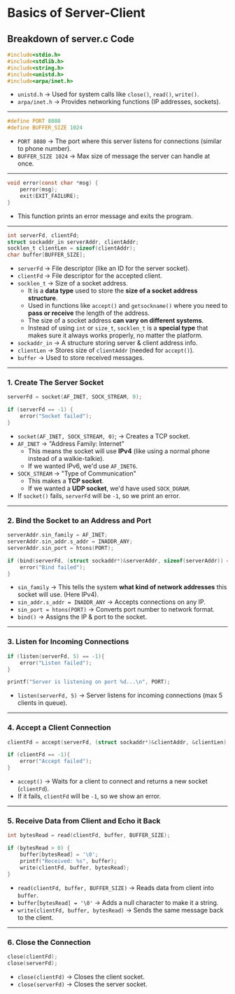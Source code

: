 # Basics of Server-Client

## Breakdown of server.c Code

```C
#include<stdio.h>
#include<stdlib.h>
#include<string.h>
#include<unistd.h>
#include<arpa/inet.h>
```

- `unistd.h` → Used for system calls like `close()`, `read()`, `write()`.
- `arpa/inet.h` → Provides networking functions (IP addresses, sockets).

***

```C
#define PORT 8080
#define BUFFER_SIZE 1024
```

- `PORT 8080` → The port where this server listens for connections (similar to phone number).
- `BUFFER_SIZE 1024` → Max size of message the server can handle at once.

***

```C
void error(const char *msg) {
    perror(msg);
    exit(EXIT_FAILURE);
}
```

- This function prints an error message and exits the program.

***

```C
int serverFd, clientFd;
struct sockaddr_in serverAddr, clientAddr;
socklen_t clientLen = sizeof(clientAddr);
char buffer[BUFFER_SIZE];
```

- `serverFd` → File descriptor (like an ID for the server socket).
- `clientFd` → File descriptor for the accepted client.
- `socklen_t` → Size of a socket address.
    - It is a **data type** used to store the **size of a socket address structure**.
    - Used in functions like `accept()` and `getsockname()` where you need to **pass or receive** the length of the address.
    - The size of a socket address **can vary on different systems**.
    - Instead of using `int` or `size_t`, `socklen_t` is a **special type** that makes sure it always works properly, no matter the platform.
- `sockaddr_in` → A structure storing server & client address info.
- `clientLen` → Stores size of `clientAddr` (needed for `accept()`).
- `buffer` → Used to store received messages.

***

### 1. Create The Server Socket

```C
serverFd = socket(AF_INET, SOCK_STREAM, 0);

if (serverFd == -1) {
    error("Socket failed");
}
```

- `socket(AF_INET, SOCK_STREAM, 0)`; → Creates a TCP socket.
- `AF_INET` → "Address Family: Internet"
    - This means the socket will use **IPv4** (like using a normal phone instead of a walkie-talkie).
    - If we wanted IPv6, we'd use `AF_INET6`.
- `SOCK_STREAM` → "Type of Communication"
    - This makes a **TCP socket**.
    - If we wanted a **UDP socket**, we'd have used `SOCK_DGRAM`.
- If `socket()` fails, `serverFd` will be `-1`, so we print an error.

***

### 2. Bind the Socket to an Address and Port

```C
serverAddr.sin_family = AF_INET;
serverAddr.sin_addr.s_addr = INADDR_ANY;
serverAddr.sin_port = htons(PORT);

if (bind(serverFd, (struct sockaddr*)&serverAddr, sizeof(serverAddr)) == -1){
    error("Bind failed");
}
```

- `sin_family` → This tells the system **what kind of network addresses** this socket will use. (Here IPv4).
- `sin_addr.s_addr = INADDR_ANY` → Accepts connections on any IP.
- `sin_port = htons(PORT)` → Converts port number to network format.
- `bind()` → Assigns the IP & port to the socket.

***

### 3. Listen for Incoming Connections

```C
if (listen(serverFd, 5) == -1){
    error("Listen failed");
}

printf("Server is listening on port %d...\n", PORT);
```

- `listen(serverFd, 5)` → Server listens for incoming connections (max 5 clients in queue).

***

### 4. Accept a Client Connection

```C
clientFd = accept(serverFd, (struct sockaddr*)&clientAddr, &clientLen);

if (clientFd == -1){
    error("Accept failed");
}
```

- `accept()` → Waits for a client to connect and returns a new socket (`clientFd`).
- If it fails, `clientFd` will be `-1`, so we show an error.

***

### 5. Receive Data from Client and Echo it Back

```C
int bytesRead = read(clientFd, buffer, BUFFER_SIZE);

if (bytesRead > 0) {
    buffer[bytesRead] = '\0';
    printf("Received: %s", buffer);
    write(clientFd, buffer, bytesRead);
}
```

- `read(clientFd, buffer, BUFFER_SIZE)` → Reads data from client into `buffer`.
- `buffer[bytesRead] = '\0'` → Adds a null character to make it a string.
- `write(clientFd, buffer, bytesRead)` → Sends the same message back to the client.

***

### 6. Close the Connection

```C
close(clientFd);
close(serverFd);
```

- `close(clientFd)` → Closes the client socket.
- `close(serverFd)` → Closes the server socket.
